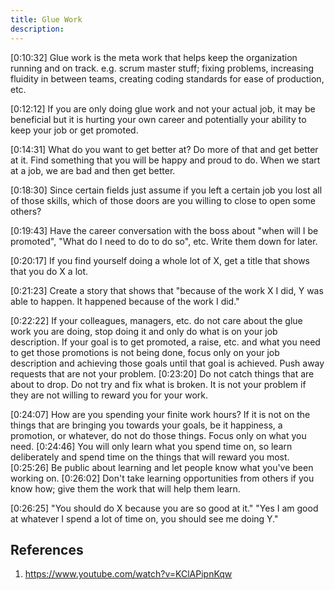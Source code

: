 ```yaml
---
title: Glue Work
description: 
---
```


[0:10:32] Glue work is the meta work that helps keep the organization running and on track. e.g. scrum master stuff; fixing problems, increasing fluidity in between teams, creating coding standards for ease of production, etc.

[0:12:12] If you are only doing glue work and not your actual job, it may be beneficial but it is hurting your own career and potentially your ability to keep your job or get promoted.

[0:14:31] What do you want to get better at? Do more of that and get better at it. Find something that you will be happy and proud to do. When we start at a job, we are bad and then get better.

[0:18:30] Since certain fields just assume if you left a certain job you lost all of those skills, which of those doors are you willing to close to open some others?

[0:19:43] Have the career conversation with the boss about "when will I be promoted", "What do I need to do to do so", etc. Write them down for later.

[0:20:17] If you find yourself doing a whole lot of X, get a title that shows that you do X a lot.

[0:21:23] Create a story that shows that "because of the work X I did, Y was able to happen. It happened because of the work I did."

[0:22:22] If your colleagues, managers, etc. do not care about the glue work you are doing, stop doing it and only do what is on your job description. If your goal is to get promoted, a raise, etc. and what you need to get those promotions is not being done, focus only on your job description and achieving those goals until that goal is achieved. Push away requests that are not your problem. [0:23:20] Do not catch things that are about to drop. Do not try and fix what is broken. It is not your problem if they are not willing to reward you for your work.

[0:24:07] How are you spending your finite work hours? If it is not on the things that are bringing you towards your goals, be it happiness, a promotion, or whatever, do not do those things. Focus only on what you need. [0:24:46] You will only learn what you spend time on, so learn deliberately and spend time on the things that will reward you most. [0:25:26] Be public about learning and let people know what you've been working on. [0:26:02] Don't take learning opportunities from others if you know how; give them the work that will help them learn.

[0:26:25] "You should do X because you are so good at it." "Yes I am good at whatever I spend a lot of time on, you should see me doing Y."

## References

1. https://www.youtube.com/watch?v=KClAPipnKqw